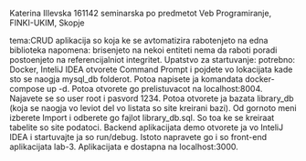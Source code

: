 Katerina IlIevska 161142 seminarska po predmetot Veb Programiranje, FINKI-UKIM, Skopje

tema:CRUD aplikacija so koja ke se avtomatizira rabotenjeto na edna biblioteka
napomena: brisenjeto na nekoi entiteti nema da raboti poradi postoenjeto na referencijalniot integritet.
Upatstvo za startuvanje:
potrebno:
Docker, InteliJ IDEA 
otvorete Command Prompt i pojdete vo lokacijata kade sto se naogja mysql_db folderot. Potoa napisete ja komandata docker-compose up -d. Potoa otvorete go prelistuvacot na localhost:8004.
Najavete se so user root i pasvord 1234.
Potoa otvorete ja bazata library_db (koja se naogja vo leviot del vo listata so site kreirani bazi). Od gornoto meni izberete Import i odberete go fajlot library_db.sql. So toa ke se kreiraat 
tabelite so site podatoci.
Backend aplikacijata  demo otvorete ja vo InteliJ IDEA  i startuvajte ja so run/debug.
Istoto napravete go i so front-end aplikacijata lab-3. 
Aplikacijata e dostapna na localhost:3000.

